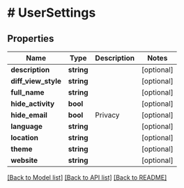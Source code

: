 # # UserSettings

## Properties

Name | Type | Description | Notes
------------ | ------------- | ------------- | -------------
**description** | **string** |  | [optional]
**diff_view_style** | **string** |  | [optional]
**full_name** | **string** |  | [optional]
**hide_activity** | **bool** |  | [optional]
**hide_email** | **bool** | Privacy | [optional]
**language** | **string** |  | [optional]
**location** | **string** |  | [optional]
**theme** | **string** |  | [optional]
**website** | **string** |  | [optional]

[[Back to Model list]](../../README.md#models) [[Back to API list]](../../README.md#endpoints) [[Back to README]](../../README.md)
